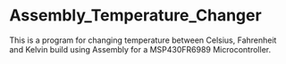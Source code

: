 # Assembly_Temperature_Changer
This is a program for changing temperature between Celsius, Fahrenheit and Kelvin build using Assembly for a MSP430FR6989 Microcontroller.
